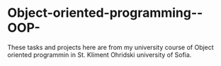 # Object-oriented-programming--OOP-

These tasks and projects here are from my university course of Object oriented programmin in St. Kliment Ohridski university of Sofia.
